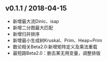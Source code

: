 ## v0.1.1 / 2018-04-15

* 新增最大流Dinic、isap
* 新增二分图最大匹配
* 新增归并排序
* 新增最小生成树Kruskal、Prim、Heap+Prim
* 数论相关Beta2.0:新增矩阵定义及乘法重载
* 最短路Beta2.0：删去某无用变量，调整排版

